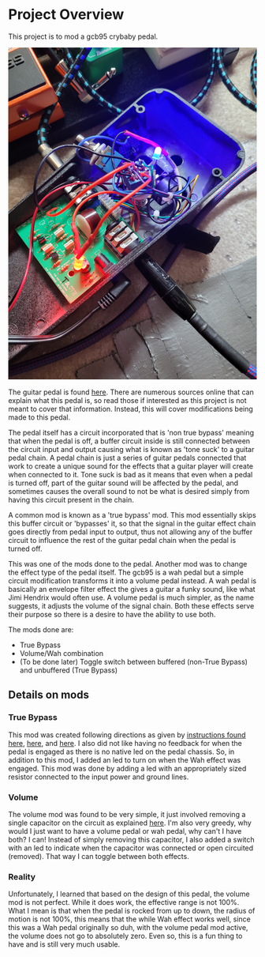 # Project Overview
This project is to mod a gcb95 crybaby pedal.

![](Photo%20Dump/open_chassis.jpg)

The guitar pedal is found [here](https://www.long-mcquade.com/123/Guitars/Guitar-Effects/Dunlop/Original-Cry-Baby-Wah.htm). There are numerous sources online that can explain what this pedal is, so read those if interested as this project is not meant to cover that information. Instead, this will cover modifications being made to this pedal.

The pedal itself has a circuit incorporated that is 'non true bypass' meaning that when the pedal is off, a buffer circuit inside is still connected between the circuit input and output causing what is known as 'tone suck' to a guitar pedal chain. A pedal chain is just a series of guitar pedals connected that work to create
a unique sound for the effects that a guitar player will create when connected to it. Tone suck is bad as it means that even when a pedal is turned
off, part of the guitar sound will be affected by the pedal, and sometimes causes the overall sound to not be what is desired simply from having this
circuit present in the chain.

A common mod is known as a 'true bypass' mod. This mod essentially skips this buffer circuit or 'bypasses' it, so that the signal in the guitar effect chain goes directly from pedal input to output, thus not allowing any of the buffer circuit to influence the rest of the guitar pedal chain when the pedal is turned off.

This was one of the mods done to the pedal. Another mod was to change the effect type of the pedal itself. The gcb95 is a wah pedal but a simple circuit modification transforms it into a volume pedal instead. A wah pedal is basically an envelope filter effect the gives a guitar a funky sound, like what Jimi Hendrix would often use. A volume pedal is much simpler, as the name suggests, it adjusts the volume of the signal chain. Both these effects serve their purpose so there is a desire to have the ability to use both.

The mods done are:
- True Bypass
- Volume/Wah combination
- (To be done later) Toggle switch between buffered (non-True Bypass) and unbuffered (True Bypass)

## Details on mods
### True Bypass
This mod was created following directions as given by [instructions found here](https://www.electrosmash.com/crybaby-gcb-95), [here](https://stinkfoot.se/archives/546), and [here](http://www.danieleturani.com/howto-and-diy/convert-crybaby-wah-pedal-to-true-bypass/). 
I also did not like having no feedback for when the pedal is engaged as there is no native led on the pedal chassis. So, in addition to this mod, I added an led to turn on when the Wah effect was engaged. This mod was done by adding a led with an appropriately sized resistor connected to the input power and ground lines.

### Volume
The volume mod was found to be very simple, it just involved removing a single capacitor on the circuit as explained [here](https://www.instructables.com/Modify-Your-Wah-Pedal/). I'm also very greedy, why would I just want to have a volume pedal or wah pedal, why can't I have both? I can! Instead of simply removing this capacitor, I also added a switch with an led to indicate when the capacitor was connected or open circuited (removed). That way I can toggle between both effects. 

### Reality
Unfortunately, I learned that based on the design of this pedal, the volume mod is not perfect. While it does work, the effective range is not 100%. What I mean is that when the pedal is rocked from up to down, the radius of motion is not 100%, this means that the while Wah effect works well, since this was a Wah pedal originally so duh, with the volume pedal mod active, the volume does not go to absolutely zero. Even so, this is a fun thing to have and is still very much usable.
